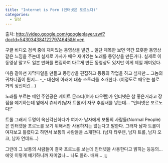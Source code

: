 ```yaml
---
title: "Internet is Porn (인터넷은 포르노다)"
categories:
  - 일상
---
```


출처: <http://video.google.com/googleplayer.swf?docId=5430343841227974645&hl=en>  

구글 비디오 검색 중에 재미있는 동영상을 발견... 일단 제목만 보면 약간 므흣한 동영상 같은 느낌을 주는데 실제로 가사가 매우 재미있는 노래를 동영상을 만든거다. 실제로 이 동영상 말고도 일본 만화를 편집하여 다르게 만든 동영상도 있지만 이게 제일 재미있다.  
  
마음 같아선 자막파일을 만들고 동영상을 편집하고 등등의 작업을 하고 싶지만... 그놈의 귀차니즘이 뭔지... -_- 대신에 아래에 대충 스토리를 소개한다. (이정도로 때우는 블로거의 정신이란...)  
  
노래를 부르는 메인 주인공은 케이트 몬스터(여자 타우렌)가 인터넷은 참 좋은거라고 장점을 얘기하는데 옆에서 츄레키(남자 트롤)이 자꾸 추임새를 넣는데... "인터넷은 포르노다!"  
  
트롤 그래서 두명이 옥신각신하다가 여자가 남자에게 보통의 사람들(Normal People)은 인터넷을 포르노를 보기 위해서만 사용하지는 않는다고 말한다. 그러자 남자 트롤이 여자보고 틀렸다고 하면서 보통의 사람들을 소개한다. (남자 타우렌, 남자 트롤, 남자 오크, 남자 언데드...)  
  
그런데 그 보통의 사람들이 결국 포르노를 보는데 인터넷을 사용한다고 밝히는 등등의... 에잇 이렇게 얘기하니까 재미없나... 나도 몰라. 배째... ;;;
